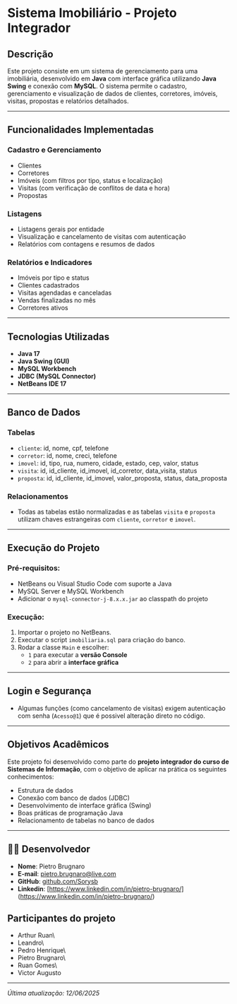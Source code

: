 
#  Sistema Imobiliário - Projeto Integrador

##  Descrição
Este projeto consiste em um sistema de gerenciamento para uma imobiliária, desenvolvido em **Java** com interface gráfica utilizando **Java Swing** e conexão com **MySQL**. O sistema permite o cadastro, gerenciamento e visualização de dados de clientes, corretores, imóveis, visitas, propostas e relatórios detalhados.

---

##  Funcionalidades Implementadas

###  Cadastro e Gerenciamento
- Clientes
- Corretores
- Imóveis (com filtros por tipo, status e localização)
- Visitas (com verificação de conflitos de data e hora)
- Propostas

###  Listagens
- Listagens gerais por entidade
- Visualização e cancelamento de visitas com autenticação
- Relatórios com contagens e resumos de dados

###  Relatórios e Indicadores
- Imóveis por tipo e status
- Clientes cadastrados
- Visitas agendadas e canceladas
- Vendas finalizadas no mês
- Corretores ativos

---

## Tecnologias Utilizadas
- **Java 17**
- **Java Swing (GUI)**
- **MySQL Workbench**
- **JDBC (MySQL Connector)**
- **NetBeans IDE 17**

---

## Banco de Dados

### Tabelas
- `cliente`: id, nome, cpf, telefone
- `corretor`: id, nome, creci, telefone
- `imovel`: id, tipo, rua, numero, cidade, estado, cep, valor, status
- `visita`: id, id_cliente, id_imovel, id_corretor, data_visita, status
- `proposta`: id, id_cliente, id_imovel, valor_proposta, status, data_proposta

### Relacionamentos
- Todas as tabelas estão normalizadas e as tabelas `visita` e `proposta` utilizam chaves estrangeiras com `cliente`, `corretor` e `imovel`.

---

##  Execução do Projeto

###  Pré-requisitos:
- NetBeans ou Visual Studio Code com suporte a Java
- MySQL Server e MySQL Workbench
- Adicionar o `mysql-connector-j-8.x.x.jar` ao classpath do projeto

### Execução:
1. Importar o projeto no NetBeans.
2. Executar o script `imobiliaria.sql` para criação do banco.
3. Rodar a classe `Main` e escolher:
   - `1` para executar a **versão Console**
   - `2` para abrir a **interface gráfica**

---

##  Login e Segurança
- Algumas funções (como cancelamento de visitas) exigem autenticação com senha (`Acesso@1`) que é possivel alteração direto no código.

---

## Objetivos Acadêmicos
Este projeto foi desenvolvido como parte do **projeto integrador do curso de Sistemas de Informação**, com o objetivo de aplicar na prática os seguintes conhecimentos:
- Estrutura de dados
- Conexão com banco de dados (JDBC)
- Desenvolvimento de interface gráfica (Swing)
- Boas práticas de programação Java
- Relacionamento de tabelas no banco de dados

---

## 👨‍💻 Desenvolvedor
- **Nome**: Pietro Brugnaro
- **E-mail**: pietro.brugnaro@live.com
- **GitHub**: [github.com/Sorysb](https://github.com/Sorysb)
- **Linkedin**: [https://www.linkedin.com/in/pietro-brugnaro/] (https://www.linkedin.com/in/pietro-brugnaro/)

## Participantes do projeto

-   Arthur Ruan\
-   Leandro\
-   Pedro Henrique\
-   Pietro Brugnaro\
-   Ruan Gomes\
-   Victor Augusto
---

*Última atualização: 12/06/2025*
